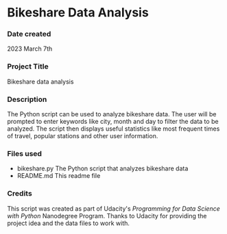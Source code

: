 # Bikeshare Data Analysis

### Date created
2023 March 7th

### Project Title
Bikeshare data analysis

### Description
The Python script can be used to analyze bikeshare data. The user will be prompted to enter keywords like city, month and day to filter the data to be analyzed.
The script then displays useful statistics like most frequent times of travel, popular stations and other user information.

### Files used
- bikeshare.py The Python script that analyzes bikeshare data
- README.md This readme file

### Credits
This script was created as part of Udacity's _Programming for Data Science with Python_ Nanodegree Program. Thanks to Udacity for providing the project idea and the data files to work with.

